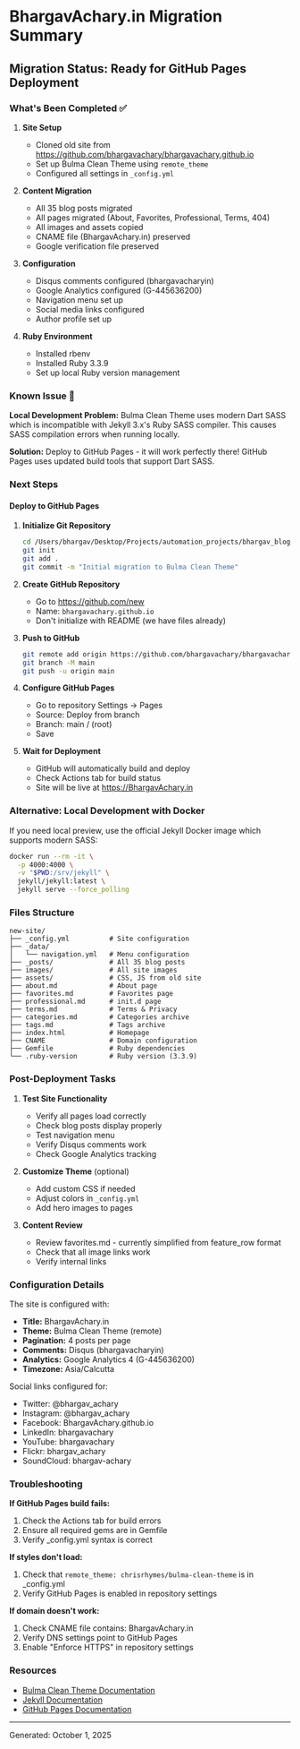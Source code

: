 # BhargavAchary.in Migration Summary

## Migration Status: Ready for GitHub Pages Deployment

### What's Been Completed ✅

1. **Site Setup**
   - Cloned old site from https://github.com/bhargavachary/bhargavachary.github.io
   - Set up Bulma Clean Theme using `remote_theme`
   - Configured all settings in `_config.yml`

2. **Content Migration**
   - All 35 blog posts migrated
   - All pages migrated (About, Favorites, Professional, Terms, 404)
   - All images and assets copied
   - CNAME file (BhargavAchary.in) preserved
   - Google verification file preserved

3. **Configuration**
   - Disqus comments configured (bhargavacharyin)
   - Google Analytics configured (G-445636200)
   - Navigation menu set up
   - Social media links configured
   - Author profile set up

4. **Ruby Environment**
   - Installed rbenv
   - Installed Ruby 3.3.9
   - Set up local Ruby version management

### Known Issue 🔧

**Local Development Problem:**
Bulma Clean Theme uses modern Dart SASS which is incompatible with Jekyll 3.x's Ruby SASS compiler. This causes SASS compilation errors when running locally.

**Solution:**
Deploy to GitHub Pages - it will work perfectly there! GitHub Pages uses updated build tools that support Dart SASS.

### Next Steps

#### Deploy to GitHub Pages

1. **Initialize Git Repository**
   ```bash
   cd /Users/bhargav/Desktop/Projects/automation_projects/bhargav_blog_upgrade/new-site
   git init
   git add .
   git commit -m "Initial migration to Bulma Clean Theme"
   ```

2. **Create GitHub Repository**
   - Go to https://github.com/new
   - Name: `bhargavachary.github.io`
   - Don't initialize with README (we have files already)

3. **Push to GitHub**
   ```bash
   git remote add origin https://github.com/bhargavachary/bhargavachary.github.io.git
   git branch -M main
   git push -u origin main
   ```

4. **Configure GitHub Pages**
   - Go to repository Settings → Pages
   - Source: Deploy from branch
   - Branch: main / (root)
   - Save

5. **Wait for Deployment**
   - GitHub will automatically build and deploy
   - Check Actions tab for build status
   - Site will be live at https://BhargavAchary.in

### Alternative: Local Development with Docker

If you need local preview, use the official Jekyll Docker image which supports modern SASS:

```bash
docker run --rm -it \
  -p 4000:4000 \
  -v "$PWD:/srv/jekyll" \
  jekyll/jekyll:latest \
  jekyll serve --force_polling
```

### Files Structure

```
new-site/
├── _config.yml          # Site configuration
├── _data/
│   └── navigation.yml   # Menu configuration
├── _posts/              # All 35 blog posts
├── images/              # All site images
├── assets/              # CSS, JS from old site
├── about.md             # About page
├── favorites.md         # Favorites page
├── professional.md      # init.d page
├── terms.md             # Terms & Privacy
├── categories.md        # Categories archive
├── tags.md              # Tags archive
├── index.html           # Homepage
├── CNAME                # Domain configuration
├── Gemfile              # Ruby dependencies
└── .ruby-version        # Ruby version (3.3.9)
```

### Post-Deployment Tasks

1. **Test Site Functionality**
   - Verify all pages load correctly
   - Check blog posts display properly
   - Test navigation menu
   - Verify Disqus comments work
   - Check Google Analytics tracking

2. **Customize Theme** (optional)
   - Add custom CSS if needed
   - Adjust colors in `_config.yml`
   - Add hero images to pages

3. **Content Review**
   - Review favorites.md - currently simplified from feature_row format
   - Check that all image links work
   - Verify internal links

### Configuration Details

The site is configured with:
- **Title:** BhargavAchary.in
- **Theme:** Bulma Clean Theme (remote)
- **Pagination:** 4 posts per page
- **Comments:** Disqus (bhargavacharyin)
- **Analytics:** Google Analytics 4 (G-445636200)
- **Timezone:** Asia/Calcutta

Social links configured for:
- Twitter: @bhargav_achary
- Instagram: @bhargav_achary
- Facebook: BhargavAchary.github.io
- LinkedIn: bhargavachary
- YouTube: bhargavachary
- Flickr: bhargav_achary
- SoundCloud: bhargav-achary

### Troubleshooting

**If GitHub Pages build fails:**
1. Check the Actions tab for build errors
2. Ensure all required gems are in Gemfile
3. Verify _config.yml syntax is correct

**If styles don't load:**
1. Check that `remote_theme: chrisrhymes/bulma-clean-theme` is in _config.yml
2. Verify GitHub Pages is enabled in repository settings

**If domain doesn't work:**
1. Check CNAME file contains: BhargavAchary.in
2. Verify DNS settings point to GitHub Pages
3. Enable "Enforce HTTPS" in repository settings

### Resources

- [Bulma Clean Theme Documentation](https://github.com/chrisrhymes/bulma-clean-theme)
- [Jekyll Documentation](https://jekyllrb.com/docs/)
- [GitHub Pages Documentation](https://docs.github.com/en/pages)

---

Generated: October 1, 2025

